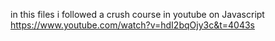 in this files i followed a crush course in youtube on Javascript https://www.youtube.com/watch?v=hdI2bqOjy3c&t=4043s
